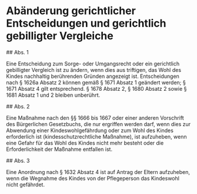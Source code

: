# Abänderung gerichtlicher Entscheidungen und gerichtlich gebilligter Vergleiche



\#\# Abs. 1

 Eine Entscheidung zum Sorge\- oder Umgangsrecht oder ein gerichtlich gebilligter Vergleich ist zu ändern, wenn dies aus triftigen, das Wohl des Kindes nachhaltig berührenden Gründen angezeigt ist. Entscheidungen nach § 1626a Absatz 2 können gemäß § 1671 Absatz 1 geändert werden; § 1671 Absatz 4 gilt entsprechend. § 1678 Absatz 2, § 1680 Absatz 2 sowie § 1681 Absatz 1 und 2 bleiben unberührt.

\#\# Abs. 2

 Eine Maßnahme nach den §§ 1666 bis 1667 oder einer anderen Vorschrift des Bürgerlichen Gesetzbuchs, die nur ergriffen werden darf, wenn dies zur Abwendung einer Kindeswohlgefährdung oder zum Wohl des Kindes erforderlich ist (kindesschutzrechtliche Maßnahme), ist aufzuheben, wenn eine Gefahr für das Wohl des Kindes nicht mehr besteht oder die Erforderlichkeit der Maßnahme entfallen ist.

\#\# Abs. 3

 Eine Anordnung nach § 1632 Absatz 4 ist auf Antrag der Eltern aufzuheben, wenn die Wegnahme des Kindes von der Pflegeperson das Kindeswohl nicht gefährdet. 


